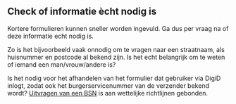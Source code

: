 ## Check of informatie ècht nodig is

Kortere formulieren kunnen sneller worden ingevuld. Ga dus per vraag na of deze informatie echt nodig is.

Zo is het bijvoorbeeld vaak onnodig om te vragen naar een straatnaam, als huisnummer en postcode al bekend zijn. Is het echt belangrijk om te weten of iemand een man/vrouw/andere is?

Is het nodig voor het afhandelen van het formulier dat gebruiker via DigiD inlogt, zodat ook het burgerservicenummer van de verzender bekend wordt? [Uitvragen van een BSN](https://www.rijksoverheid.nl/onderwerpen/privacy-en-persoonsgegevens/vraag-en-antwoord/welke-organisaties-mogen-mijn-burgerservicenummer-bsn-gebruiken#:~:text=Alle%20overheidsorganisaties%20mogen%20gebruik%20maken%20van%20uw%20burgerservicenummer%20(BSN).) is aan wettelijke richtlijnen gebonden.
